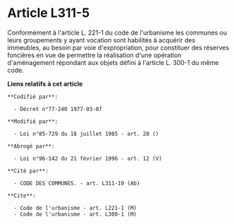 # Article L311-5

Conformément à l'article L. 221-1 du code de l'urbanisme les communes ou leurs groupements y ayant vocation sont habilités à
acquérir des immeubles, au besoin par voie d'expropriation, pour constituer des réserves foncières en vue de permettre la
réalisation d'une opération d'aménagement répondant aux objets défini à l'article L. 300-1 du même code.

**Liens relatifs à cet article**

	**Codifié par**:

	  - Décret n°77-240 1977-03-07

	**Modifié par**:

	  - Loi n°85-729 du 18 juillet 1985 - art. 28 ()

	**Abrogé par**:

	  - Loi n°96-142 du 21 février 1996 - art. 12 (V)

	**Cité par**:

	  - CODE DES COMMUNES. - art. L311-10 (Ab)

	**Cite**:

	  - Code de l'urbanisme - art. L221-1 (M)
	  - Code de l'urbanisme - art. L300-1 (M)
